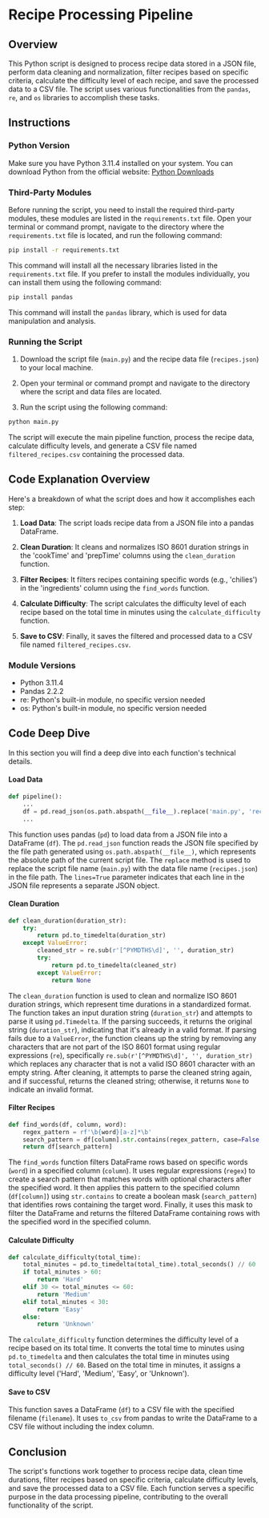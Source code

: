 # Recipe Processing Pipeline

## Overview

This Python script is designed to process recipe data stored in a JSON file, perform data cleaning and normalization, filter recipes based on specific criteria, calculate the difficulty level of each recipe, and save the processed data to a CSV file. The script uses various functionalities from the `pandas`, `re`, and `os` libraries to accomplish these tasks.

## Instructions

### Python Version

Make sure you have Python 3.11.4 installed on your system. You can download Python from the official website: [Python Downloads](https://www.python.org/downloads/)

### Third-Party Modules

Before running the script, you need to install the required third-party modules, these modules are listed in the `requirements.txt` file. Open your terminal or command prompt, navigate to the directory where the `requirements.txt` file is located, and run the following command:

```bash
pip install -r requirements.txt
```
This command will install all the necessary libraries listed in the `requirements.txt` file. If you prefer to install the modules individually, you can install them using the following command:

```bash
pip install pandas
```

This command will install the `pandas` library, which is used for data manipulation and analysis.

### Running the Script

1. Download the script file (`main.py`) and the recipe data file (`recipes.json`) to your local machine.

2. Open your terminal or command prompt and navigate to the directory where the script and data files are located.

3. Run the script using the following command:

```bash
python main.py
```

The script will execute the main pipeline function, process the recipe data, calculate difficulty levels, and generate a CSV file named `filtered_recipes.csv` containing the processed data.

## Code Explanation Overview

Here's a breakdown of what the script does and how it accomplishes each step:

1. **Load Data**: The script loads recipe data from a JSON file into a pandas DataFrame.

2. **Clean Duration**: It cleans and normalizes ISO 8601 duration strings in the 'cookTime' and 'prepTime' columns using the `clean_duration` function.

4. **Filter Recipes**: It filters recipes containing specific words (e.g., 'chilies') in the 'ingredients' column using the `find_words` function.

5. **Calculate Difficulty**: The script calculates the difficulty level of each recipe based on the total time in minutes using the `calculate_difficulty` function.

6. **Save to CSV**: Finally, it saves the filtered and processed data to a CSV file named `filtered_recipes.csv`.

### Module Versions

- Python 3.11.4 
- Pandas 2.2.2 
- re: Python's built-in module, no specific version needed
- os: Python's built-in module, no specific version needed

## Code Deep Dive
In this section you will find a deep dive into each function's technical details. 

#### Load Data

```python
def pipeline():
    ...
    df = pd.read_json(os.path.abspath(__file__).replace('main.py', 'recipes.json'), lines=True)
    ...
```

This function uses pandas (`pd`) to load data from a JSON file into a DataFrame (`df`). The `pd.read_json` function reads the JSON file specified by the file path generated using `os.path.abspath(__file__)`, which represents the absolute path of the current script file. The `replace` method is used to replace the script file name (`main.py`) with the data file name (`recipes.json`) in the file path. The `lines=True` parameter indicates that each line in the JSON file represents a separate JSON object.

#### Clean Duration

```python
def clean_duration(duration_str):
    try:
        return pd.to_timedelta(duration_str)  
    except ValueError:
        cleaned_str = re.sub(r'[^PYMDTHS\d]', '', duration_str)
        try:
            return pd.to_timedelta(cleaned_str)  
        except ValueError:
            return None  
```

The `clean_duration` function is used to clean and normalize ISO 8601 duration strings, which represent time durations in a standardized format. The function takes an input duration string (`duration_str`) and attempts to parse it using `pd.Timedelta`. If the parsing succeeds, it returns the original string (`duration_str`), indicating that it's already in a valid format. If parsing fails due to a `ValueError`, the function cleans up the string by removing any characters that are not part of the ISO 8601 format using regular expressions (`re`), specifically `re.sub(r'[^PYMDTHS\d]', '', duration_str)` which replaces any character that is not a valid ISO 8601 character with an empty string. After cleaning, it attempts to parse the cleaned string again, and if successful, returns the cleaned string; otherwise, it returns `None` to indicate an invalid format.


#### Filter Recipes

```python
def find_words(df, column, word):
    regex_pattern = rf'\b{word}[a-z]*\b'
    search_pattern = df[column].str.contains(regex_pattern, case=False, na=False, regex=True)
    return df[search_pattern]

```

The `find_words` function filters DataFrame rows based on specific words (`word`) in a specified column (`column`). It uses regular expressions (`regex`) to create a search pattern that matches words with optional characters after the specified word. It then applies this pattern to the specified column (`df[column]`) using `str.contains` to create a boolean mask (`search_pattern`) that identifies rows containing the target word. Finally, it uses this mask to filter the DataFrame and returns the filtered DataFrame containing rows with the specified word in the specified column.

#### Calculate Difficulty

```python
def calculate_difficulty(total_time):
    total_minutes = pd.to_timedelta(total_time).total_seconds() // 60 
    if total_minutes > 60:  
        return 'Hard'
    elif 30 <= total_minutes <= 60: 
        return 'Medium'
    elif total_minutes < 30:  
        return 'Easy'
    else:
        return 'Unknown' 
```

The `calculate_difficulty` function determines the difficulty level of a recipe based on its total time. It converts the total time to minutes using `pd.to_timedelta` and then calculates the total time in minutes using `total_seconds() // 60`. Based on the total time in minutes, it assigns a difficulty level ('Hard', 'Medium', 'Easy', or 'Unknown').

#### Save to CSV

This function saves a DataFrame (`df`) to a CSV file with the specified filename (`filename`). It uses `to_csv` from pandas to write the DataFrame to a CSV file without including the index column.

## Conclusion

The script's functions work together to process recipe data, clean time durations, filter recipes based on specific criteria, calculate difficulty levels, and save the processed data to a CSV file. Each function serves a specific purpose in the data processing pipeline, contributing to the overall functionality of the script.
